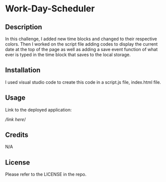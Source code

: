 # Work-Day-Scheduler

## Description

In this challenge, I added new time blocks and changed to their respective colors. Then I worked on the script file adding codes to display the current date at the top of the page as well as adding a save event function of what ever is typed in the time block that saves to the local storage.

## Installation

I used visual studio code to create this code in a script.js file, index.html file.

## Usage

Link to the deployed application: 

*/link here*/

## Credits

N/A

## License 

Please refer to the LICENSE in the repo.
